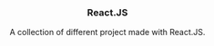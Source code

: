 <h3 align="center">React.JS</h3>

  <p align="center">
A collection of different project made with React.JS.
  </p>
</div>
